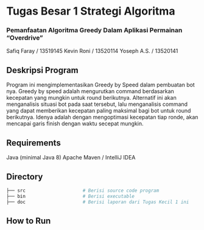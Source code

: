 # Tugas Besar 1 Strategi Algoritma 

### Pemanfaatan Algoritma Greedy Dalam Aplikasi Permainan “Overdrive”

Safiq Faray / 13519145
Kevin Roni / 13520114
Yoseph A.S. / 13520141

## Deskripsi Program
Program ini mengimplementasikan Greedy by Speed dalam pembuatan bot nya. Greedy by speed adalah mengurutkan command berdasarkan kecepatan yang mungkin untuk round berikutnya. Alternatif ini akan menganalisis situasi bot pada saat tersebut, lalu menganalisis command yang dapat memberikan kecepatan paling maksimal bagi bot untuk round berikutnya. Idenya adalah dengan mengoptimasi kecepatan tiap ronde, akan mencapai garis finish dengan waktu secepat mungkin.

## Requirements

Java (minimal Java 8)
Apache Maven / IntelIiJ IDEA

## Directory

```sh
├── src                     # Berisi source code program
├── bin                     # Berisi executable
├── doc                     # Berisi laporan dari Tugas Kecil 1 ini
```

## How to Run
